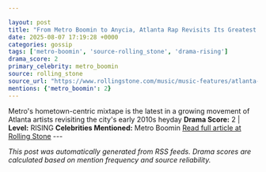 ```yaml
---

layout: post
title: "From Metro Boomin to Anycia, Atlanta Rap Revisits Its Greatest Eras"
date: 2025-08-07 17:19:28 +0000
categories: gossip
tags: ['metro-boomin', 'source-rolling_stone', 'drama-rising']
drama_score: 2
primary_celebrity: metro_boomin
source: rolling_stone
source_url: "https://www.rollingstone.com/music/music-features/atlanta-rap-revisits-its-greatest-eras-1235402669/"
mentions: {'metro_boomin': 2}
---
```


Metro's hometown-centric mixtape is the latest in a growing movement of Atlanta artists revisiting the city's early 2010s heyday **Drama Score:** 2 | **Level:** RISING **Celebrities Mentioned:** Metro Boomin [Read full article at Rolling Stone](https://www.rollingstone.com/music/music-features/atlanta-rap-revisits-its-greatest-eras-1235402669/) --- 

*This post was automatically generated from RSS feeds. Drama scores are calculated based on mention frequency and source reliability.*